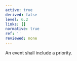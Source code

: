 ```yaml
---
active: true
derived: false
level: 6.2
links: []
normative: true
ref: ''
reviewed: none
---
```


An event shall include a priority.


